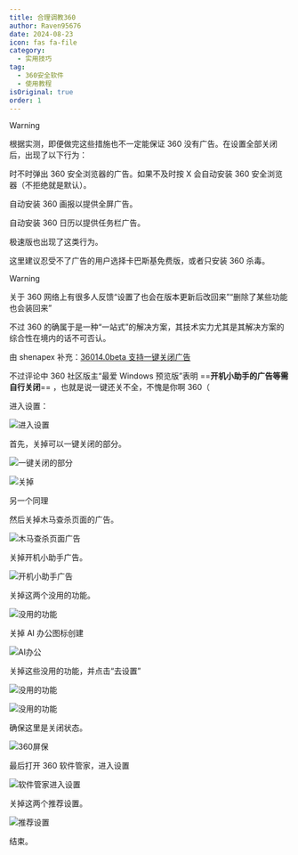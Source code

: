 ```yaml
---
title: 合理调教360
author: Raven95676
date: 2024-08-23
icon: fas fa-file
category:
  - 实用技巧
tag:
  - 360安全软件
  - 使用教程
isOriginal: true
order: 1
---
```


> [!warning]
> 根据实测，即便做完这些措施也不一定能保证 360 没有广告。在设置全部关闭后，出现了以下行为：
>
> 时不时弹出 360 安全浏览器的广告。如果不及时按 X 会自动安装 360 安全浏览器（不拒绝就是默认）。
>
> 自动安装 360 画报以提供全屏广告。
>
> 自动安装 360 日历以提供任务栏广告。
>
> 极速版也出现了这类行为。
>
> 这里建议忍受不了广告的用户选择卡巴斯基免费版，或者只安装 360 杀毒。

> [!warning]
> 关于 360 网络上有很多人反馈“设置了也会在版本更新后改回来”“删除了某些功能也会装回来”
>
> 不过 360 的确属于是一种“一站式”的解决方案，其技术实力尤其是其解决方案的综合性在境内的话不可否认。
>
> 由 shenapex 补充：[36014.0beta 支持一键关闭广告](https://bbs.360.cn/thread-16136256-1-1.html)
>
> 不过评论中 360 社区版主“最爱 Windows 预览版”表明 ==**开机小助手的广告等需自行关闭**== ，也就是说一键还关不全，不愧是你啊 360（

进入设置：

![进入设置](1_360_settings\OtEMJp.png)

首先，关掉可以一键关闭的部分。

![一键关闭的部分](1_360_settings\OtLIHt.png)

![关掉](1_360_settings\OtEqZv.png)

另一个同理

然后关掉木马查杀页面的广告。

![木马查杀页面广告](1_360_settings\OtEy9a.png)

关掉开机小助手广告。

![开机小助手广告](1_360_settings\OtLu1X.png)

关掉这两个没用的功能。

![没用的功能](1_360_settings\OtL3Xx.png)

关掉 AI 办公图标创建

![AI办公](1_360_settings\OtLwxj.png)

关掉这些没用的功能，并点击“去设置”

![没用的功能](1_360_settings\OtLXMi.png)

![没用的功能](1_360_settings\OtEmTS.png)

确保这里是关闭状态。

![360屏保](1_360_settings\OtEOlU.png)

最后打开 360 软件管家，进入设置

![软件管家进入设置](1_360_settings\OtEoBY.png)

关掉这两个推荐设置。

![推荐设置](1_360_settings\OtEvPK.png)

结束。
